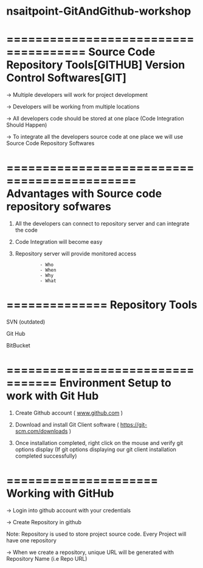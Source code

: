 # nsaitpoint-GitAndGithub-workshop
=====================================
Source Code Repository Tools[GITHUB] 
Version Control Softwares[GIT]
================================

-> Multiple developers will work for project development

-> Developers will be working from multiple locations

-> All developers code should be stored at one place (Code Integration Should Happen)

-> To integrate all the developers source code at one place we will use Source Code Repository Softwares


============================================
Advantages with Source code repository sofwares
============================================

1) All the developers can connect to repository server and can integrate the code

2) Code Integration will become easy

3) Repository server will provide monitored access

				- Who
			    - When
				- Why
				- What


==============
Repository Tools
==============

SVN (outdated)

Git Hub

BitBucket


=================================
Environment Setup to work with Git Hub
=================================

1) Create Github account ( www.github.com )

2) Download and install Git Client software ( https://git-scm.com/downloads )

3) Once installation completed, right click on the mouse and verify git options display (If git options displaying our git client installation completed successfully)


=====================
Working with GitHub
=====================

-> Login into github account with your credentials

-> Create Repository in github

Note: Repository is used to store project source code. Every Project will have one repository

-> When we create a repository, unique URL will be generated with Repository Name (i.e Repo URL)
